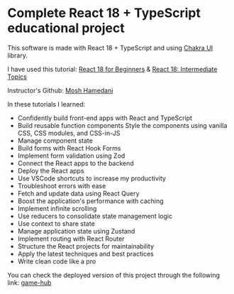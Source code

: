 # Complete React 18 + TypeScript educational project

This software is made with React 18 + TypeScript and using [Chakra UI](https://chakra-ui.com/) library.

I have used this tutorial:
[React 18 for Beginners](https://codewithmosh.com/p/ultimate-react-part1) & [React 18: Intermediate Topics](https://codewithmosh.com/p/ultimate-react-part2)

Instructor's Github:
[Mosh Hamedani](https://github.com/mosh-hamedani)

In these tutorials I learned:

- Confidently build front-end apps with React and TypeScript
- Build reusable function components
  Style the components using vanilla CSS, CSS modules, and CSS-in-JS
- Manage component state
- Build forms with React Hook Forms
- Implement form validation using Zod
- Connect the React apps to the backend
- Deploy the React apps
- Use VSCode shortcuts to increase my productivity
- Troubleshoot errors with ease
- Fetch and update data using React Query
- Boost the application's performance with caching
- Implement infinite scrolling
- Use reducers to consolidate state management logic
- Use context to share state
- Manage application state using Zustand
- Implement routing with React Router
- Structure the React projects for maintainability
- Apply the latest techniques and best practices
- Write clean code like a pro

You can check the deployed version of this project through the following link:
[game-hub](https://game-hub.mohsenmirzaei.ir/)
